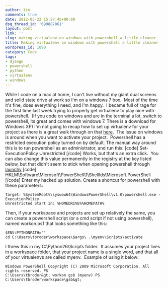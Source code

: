 ```yaml
---
author: tim
comments: true
date: 2012-05-22 15:27:45+00:00
dsq_thread_id: '699887861'
layout: post
link: ''
slug: making-virtualenv-on-windows-with-powershell-a-little-cleaner
title: Making virtualenv on windows with powershell a little cleaner
wordpress_id: 1090
category: Code
tags:
- django
- powershell
- python
- virtualenv
- windows
---
```


While I code on a mac at home, I can't live without my giant dual screens and
solid state drive at work so I'm on a windows 7 box.  Most of the time it's
fine, does everything I need, and I'm happy.  I became full of rage for the
first time last week trying to properly get virtualenv to play nice with
powershell.  (If you code on windows and are in the terminal a lot, switch to
powershell, its great and comes with windows 7. There is a download for
Windows XP) I'm not going to recap how to set up virtualenv for your project
as there is a great walk through on that
[here](http://www.saltycrane.com/blog/2009/05/notes-using-pip-and-virtualenv-django/).  The issue on windows is around when you want to activate your
project.  Powershell has a restricted execution policy turned on by default.
The manual way around this is to run powershell as an administrator, and run
this: [code] Set-ExecutionPolicy Unrestricted [/code] Works, but that's an
extra click.  You can also change this value permanently in the registry at
the key listed below, but that didn't seem to stick when opening powershell
through [launchy](http://www.launchy.net/) [code]
HKLM\Software\Microsoft\PowerShell\1\ShellIds\Microsoft.PowerShell [/code]
Enter my hacked up solution. Create a shortcut for powershell with these
parameters: 

```
Target: %SystemRoot%\syswow64\WindowsPowerShell\v1.0\powershell.exe -ExecutionPolicy
Unrestricted Start In: %HOMEDRIVE%%HOMEPATH% 
```

Then, if your workspace and projects are set up relatively the same, you can create a powershell script (or a cmd script if not using powershell), named workon.ps1 that looks
something like this: 

```
$ENV:PYTHONPATH="" 
cd C:\Users\tbroder\workspace\$args\ .\myenv\Scripts\activate
```

I threw
this in my C:\Python26\Scripts folder.  It assumes your project lives in a
workspace folder, that your project name is a single word, and that all of
your virtualenvs are called myenv.  Example of using it below: 

```
Windows PowerShell Copyright (C) 2009 Microsoft Corporation. All rights reserved. PS
C:\Users\tbroder&gt; workon gsb (myenv) PS C:\Users\tbroder\workspace\gsb&gt;
```